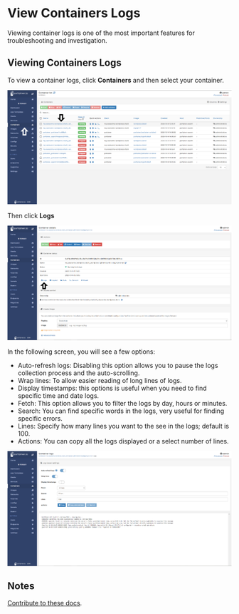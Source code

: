 # View Containers Logs

Viewing container logs is one of the most important features for troubleshooting and investigation. 

## Viewing Containers Logs

To view a container logs, click <b>Containers</b> and then select your container. 

![logs](assets/inspect-1.png)

Then click <b>Logs</b>

![logs](assets/logs-1.png)

In the following screen, you will see a few options:

* Auto-refresh logs: Disabling this option allows you to pause the logs collection process and the auto-scrolling.
* Wrap lines: To allow easier reading of long lines of logs.
* Display timestamps: this options is useful when you need to find specific time and date logs.
* Fetch: This option allows you to filter the logs by day, hours or minutes.
* Search: You can find specific words in the logs, very useful for finding specific errors.
* Lines: Specify how many lines you want to the see in the logs; default is 100. 
* Actions: You can copy all the logs displayed or a select number of lines.

![logs](assets/logs-2.png)

## Notes

[Contribute to these docs](https://github.com/portainer/portainer-docs/blob/master/contributing.md).